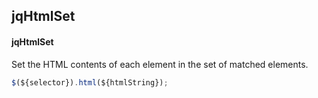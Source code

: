 ## jqHtmlSet
#### jqHtmlSet
Set the HTML contents of each element in the set of matched elements.
```javascript
$(${selector}).html(${htmlString});
```